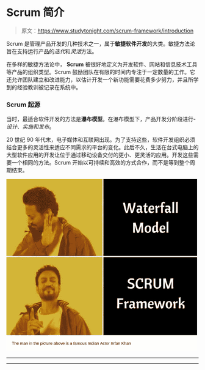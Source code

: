 # Scrum 简介

> 原文：<https://www.studytonight.com/scrum-framework/introduction>

Scrum 是管理产品开发的几种技术之一，属于**敏捷软件开发**的大类。敏捷方法论旨在支持运行产品的*迭代*和*灵活*方法。

在多样的敏捷方法论中， **Scrum** 被很好地定义为开发软件、网站和信息技术工具等产品的组织类型。Scrum 鼓励团队在有限的时间内专注于一定数量的工作。它还允许团队建立和改进能力，以估计开发一个新功能需要花费多少努力，并且所学到的经验教训被记录在系统中。

### Scrum 起源

当时，最适合软件开发的方法是**瀑布模型**。在瀑布模型下，产品开发分阶段进行- *设计、实施和发布*。

20 世纪 90 年代末，电子媒体和互联网出现。为了支持这些，软件开发组织必须结合更多的灵活性来适应不同需求的平台的变化。此后不久，生活在台式电脑上的大型软件应用的开发让位于通过移动设备交付的更小、更灵活的应用。开发这些需要一个相同的方法。Scrum 开始以可持续和高效的方式合作，而不是等到整个周期结束。

![Waterfall Model was superseded by SCRUM Framework](img/5e1f742990a314275ff27e24606d89a1.png)

* * *

* * *